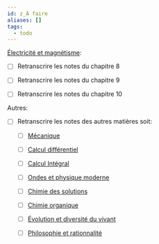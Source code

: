 ```yaml
---
id: z_À faire
aliases: []
tags:
  - todo
---
```

[Électricité et magnétisme](Électricité%20et%20magnétisme.md):
- [ ] Retranscrire les notes du chapitre 8
- [ ] Retranscrire les notes du chapitre 9
- [ ] Retranscrire les notes du chapitre 10 


Autres:
- [ ] Retranscrire les notes des autres matières soit:
	- [ ] [Mécanique](Mécanique.md)
	- [ ] [Calcul différentiel](Calcul%20différentiel)
	- [ ] [Calcul Intégral](Calcul%20Intégral)
	- [ ] [Ondes et physique moderne](Ondes%20et%20physique%20moderne)
	- [ ] [Chimie des solutions](Chimie%20des%20solutions)
	- [ ] [Chimie organique](Chimie%20organique)
	- [ ] [Évolution et diversité du vivant](Évolution%20et%20diversité%20du%20vivant)
	- [ ] [Philosophie et rationnalité](Philosophie%20et%20rationnalité)


